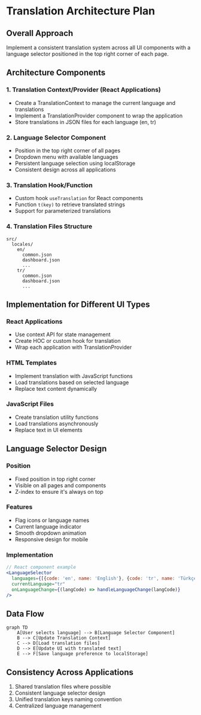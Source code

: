 # Translation Architecture Plan

## Overall Approach

Implement a consistent translation system across all UI components with a language selector positioned in the top right corner of each page.

## Architecture Components

### 1. Translation Context/Provider (React Applications)
- Create a TranslationContext to manage the current language and translations
- Implement a TranslationProvider component to wrap the application
- Store translations in JSON files for each language (en, tr)

### 2. Language Selector Component
- Position in the top right corner of all pages
- Dropdown menu with available languages
- Persistent language selection using localStorage
- Consistent design across all applications

### 3. Translation Hook/Function
- Custom hook `useTranslation` for React components
- Function `t(key)` to retrieve translated strings
- Support for parameterized translations

### 4. Translation Files Structure
```
src/
  locales/
    en/
      common.json
      dashboard.json
      ...
    tr/
      common.json
      dashboard.json
      ...
```

## Implementation for Different UI Types

### React Applications
- Use context API for state management
- Create HOC or custom hook for translation
- Wrap each application with TranslationProvider

### HTML Templates
- Implement translation with JavaScript functions
- Load translations based on selected language
- Replace text content dynamically

### JavaScript Files
- Create translation utility functions
- Load translations asynchronously
- Replace text in UI elements

## Language Selector Design

### Position
- Fixed position in top right corner
- Visible on all pages and components
- Z-index to ensure it's always on top

### Features
- Flag icons or language names
- Current language indicator
- Smooth dropdown animation
- Responsive design for mobile

### Implementation
```jsx
// React component example
<LanguageSelector 
  languages={[{code: 'en', name: 'English'}, {code: 'tr', name: 'Türkçe'}]}
  currentLanguage="tr"
  onLanguageChange={(langCode) => handleLanguageChange(langCode)}
/>
```

## Data Flow

```mermaid
graph TD
    A[User selects language] --> B[Language Selector Component]
    B --> C[Update Translation Context]
    C --> D[Load translation files]
    D --> E[Update UI with translated text]
    E --> F[Save language preference to localStorage]
```

## Consistency Across Applications

1. Shared translation files where possible
2. Consistent language selector design
3. Unified translation keys naming convention
4. Centralized language management